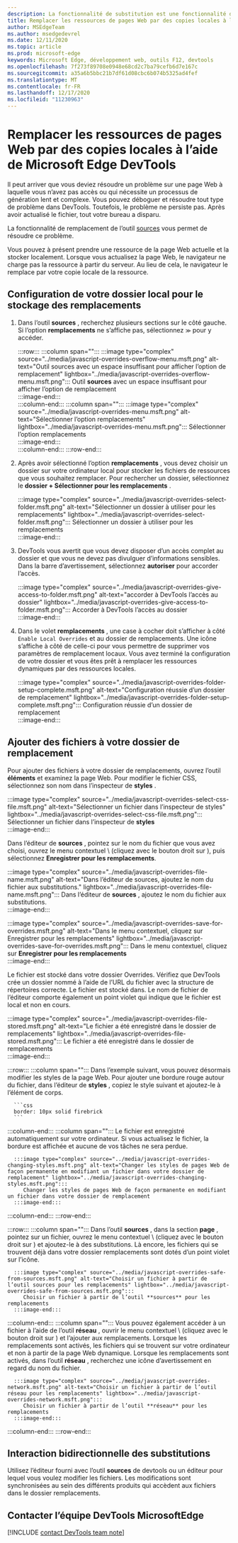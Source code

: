 ```yaml
---
description: La fonctionnalité de substitution est une fonctionnalité de l’outil sources de Microsoft Edge DevTools qui vous permet de copier des ressources de pages Web sur votre disque dur.  Lorsque vous actualisez la page Web, DevTools ne chargez pas la ressource, mais remplacez-la par votre copie locale.
title: Remplacer les ressources de pages Web par des copies locales à l’aide de Microsoft Edge DevTools
author: MSEdgeTeam
ms.author: msedgedevrel
ms.date: 12/11/2020
ms.topic: article
ms.prod: microsoft-edge
keywords: Microsoft Edge, développement web, outils F12, devtools
ms.openlocfilehash: 7f273f89708e0948e68cd2c7ba79cefb6d7e167c
ms.sourcegitcommit: a35a6b5bbc21b7df61d08cbc6b074b5325ad4fef
ms.translationtype: MT
ms.contentlocale: fr-FR
ms.lasthandoff: 12/17/2020
ms.locfileid: "11230963"
---
```

# Remplacer les ressources de pages Web par des copies locales à l’aide de Microsoft Edge DevTools  

Il peut arriver que vous deviez résoudre un problème sur une page Web à laquelle vous n’avez pas accès ou qui nécessite un processus de génération lent et complexe.  Vous pouvez déboguer et résoudre tout type de problème dans DevTools. Toutefois, le problème ne persiste pas.  Après avoir actualisé le fichier, tout votre bureau a disparu.  

La fonctionnalité de remplacement de l’outil [sources][DevToolsSourcesTool] vous permet de résoudre ce problème.  

Vous pouvez à présent prendre une ressource de la page Web actuelle et la stocker localement.  Lorsque vous actualisez la page Web, le navigateur ne charge pas la ressource à partir du serveur.  Au lieu de cela, le navigateur le remplace par votre copie locale de la ressource.  

## Configuration de votre dossier local pour le stockage des remplacements  

1.  Dans l’outil **sources** , recherchez plusieurs sections sur le côté gauche.  Si l’option **remplacements** ne s’affiche pas, sélectionnez <code>&#x0226B;</code><!--`≫`--> pour y accéder.  
    
    :::row:::
       :::column span="":::
          :::image type="complex" source="../media/javascript-overrides-overflow-menu.msft.png" alt-text="Outil sources avec un espace insuffisant pour afficher l’option de remplacement" lightbox="../media/javascript-overrides-overflow-menu.msft.png":::
             Outil **sources** avec un espace insuffisant pour afficher l’option de remplacement  
          :::image-end:::  
       :::column-end:::
       :::column span="":::
          :::image type="complex" source="../media/javascript-overrides-menu.msft.png" alt-text="Sélectionner l’option remplacements" lightbox="../media/javascript-overrides-menu.msft.png":::
             Sélectionner l’option remplacements  
          :::image-end:::  
       :::column-end:::
    :::row-end:::  
    
1.  Après avoir sélectionné l’option **remplacements** , vous devez choisir un dossier sur votre ordinateur local pour stocker les fichiers de ressources que vous souhaitez remplacer.  Pour rechercher un dossier, sélectionnez le **dossier + Sélectionner pour les remplacements** .  
    
    :::image type="complex" source="../media/javascript-overrides-select-folder.msft.png" alt-text="Sélectionner un dossier à utiliser pour les remplacements" lightbox="../media/javascript-overrides-select-folder.msft.png":::
       Sélectionner un dossier à utiliser pour les remplacements  
    :::image-end:::  
    
1.  DevTools vous avertit que vous devez disposer d’un accès complet au dossier et que vous ne devez pas divulguer d’informations sensibles.  Dans la barre d’avertissement, sélectionnez **autoriser** pour accorder l’accès.  
    
    :::image type="complex" source="../media/javascript-overrides-give-access-to-folder.msft.png" alt-text="accorder à DevTools l’accès au dossier" lightbox="../media/javascript-overrides-give-access-to-folder.msft.png":::
       Accorder à DevTools l’accès au dossier  
    :::image-end:::  
    
1.  Dans le volet **remplacements** , une case à cocher doit s’afficher à côté `Enable Local Overrides` et au dossier de remplacements.  Une icône s’affiche à côté de celle-ci pour vous permettre de supprimer vos paramètres de remplacement locaux.  Vous avez terminé la configuration de votre dossier et vous êtes prêt à remplacer les ressources dynamiques par des ressources locales.
    
    :::image type="complex" source="../media/javascript-overrides-folder-setup-complete.msft.png" alt-text="Configuration réussie d’un dossier de remplacement" lightbox="../media/javascript-overrides-folder-setup-complete.msft.png":::
       Configuration réussie d’un dossier de remplacement  
    :::image-end:::  
    
## Ajouter des fichiers à votre dossier de remplacement  
  
Pour ajouter des fichiers à votre dossier de remplacements, ouvrez l’outil **éléments** et examinez la page Web.  Pour modifier le fichier CSS, sélectionnez son nom dans l’inspecteur de **styles** .  

:::image type="complex" source="../media/javascript-overrides-select-css-file.msft.png" alt-text="Sélectionner un fichier dans l’inspecteur de styles" lightbox="../media/javascript-overrides-select-css-file.msft.png":::
   Sélectionner un fichier dans l’inspecteur de **styles**  
:::image-end:::  

Dans l’éditeur de **sources** , pointez sur le nom du fichier que vous avez choisi, ouvrez le menu contextuel \ (cliquez avec le bouton droit sur \), puis sélectionnez **Enregistrer pour les remplacements**.  

:::image type="complex" source="../media/javascript-overrides-file-name.msft.png" alt-text="Dans l’éditeur de sources, ajoutez le nom du fichier aux substitutions." lightbox="../media/javascript-overrides-file-name.msft.png":::
   Dans l’éditeur de **sources** , ajoutez le nom du fichier aux substitutions.  
:::image-end:::  

:::image type="complex" source="../media/javascript-overrides-save-for-overrides.msft.png" alt-text="Dans le menu contextuel, cliquez sur Enregistrer pour les remplacements" lightbox="../media/javascript-overrides-save-for-overrides.msft.png":::
   Dans le menu contextuel, cliquez sur **Enregistrer pour les remplacements**  
:::image-end:::  

Le fichier est stocké dans votre dossier Overrides.  Vérifiez que DevTools crée un dossier nommé à l’aide de l’URL du fichier avec la structure de répertoires correcte.  Le fichier est stocké dans.  Le nom de fichier de l’éditeur comporte également un point violet qui indique que le fichier est local et non en cours.  

:::image type="complex" source="../media/javascript-overrides-file-stored.msft.png" alt-text="Le fichier a été enregistré dans le dossier de remplacements" lightbox="../media/javascript-overrides-file-stored.msft.png":::
   Le fichier a été enregistré dans le dossier de remplacements  
:::image-end:::  

:::row:::
   :::column span="":::
      Dans l’exemple suivant, vous pouvez désormais modifier les styles de la page Web.  Pour ajouter une bordure rouge autour du fichier, dans l’éditeur de **styles** , copiez le style suivant et ajoutez-le à l’élément de corps.  
      
      ```css
      border: 10px solid firebrick
      ```  
   :::column-end:::
   :::column span="":::
      Le fichier est enregistré automatiquement sur votre ordinateur.  Si vous actualisez le fichier, la bordure est affichée et aucune de vos tâches ne sera perdue.  
      
      :::image type="complex" source="../media/javascript-overrides-changing-styles.msft.png" alt-text="Changer les styles de pages Web de façon permanente en modifiant un fichier dans votre dossier de remplacement" lightbox="../media/javascript-overrides-changing-styles.msft.png":::
         Changer les styles de pages Web de façon permanente en modifiant un fichier dans votre dossier de remplacement  
      :::image-end:::  
   :::column-end:::
:::row-end:::  

:::row:::
   :::column span="":::
      Dans l’outil **sources** , dans la section **page** , pointez sur un fichier, ouvrez le menu contextuel \ (cliquez avec le bouton droit sur \) et ajoutez-le à des substitutions.  Là encore, les fichiers qui se trouvent déjà dans votre dossier remplacements sont dotés d’un point violet sur l’icône.  
      
      :::image type="complex" source="../media/javascript-overrides-safe-from-sources.msft.png" alt-text="Choisir un fichier à partir de l’outil sources pour les remplacements" lightbox="../media/javascript-overrides-safe-from-sources.msft.png":::
         Choisir un fichier à partir de l’outil **sources** pour les remplacements  
      :::image-end:::  
   :::column-end:::
   :::column span="":::
      Vous pouvez également accéder à un fichier à l’aide de l’outil **réseau** , ouvrir le menu contextuel \ (cliquez avec le bouton droit sur \) et l’ajouter aux remplacements.  Lorsque les remplacements sont activés, les fichiers qui se trouvent sur votre ordinateur et non à partir de la page Web dynamique.  Lorsque les remplacements sont activés, dans l’outil **réseau** , recherchez une icône d’avertissement en regard du nom du fichier.  
      
      :::image type="complex" source="../media/javascript-overrides-network.msft.png" alt-text="Choisir un fichier à partir de l’outil réseau pour les remplacements" lightbox="../media/javascript-overrides-network.msft.png":::
         Choisir un fichier à partir de l’outil **réseau** pour les remplacements  
      :::image-end:::  
   :::column-end:::
:::row-end:::  

## Interaction bidirectionnelle des substitutions  

Utilisez l’éditeur fourni avec l’outil **sources** de devtools ou un éditeur pour lequel vous voulez modifier les fichiers.  Les modifications sont synchronisées au sein des différents produits qui accèdent aux fichiers dans le dossier remplacements.  

## Contacter l’équipe DevTools MicrosoftEdge  

[!INCLUDE [contact DevTools team note](../includes/contact-devtools-team-note.md)]  

<!-- links -->  

[DevToolsSourcesTool]: ../sources/index.md "Présentation de l’outil sources | Documents Microsoft"  
